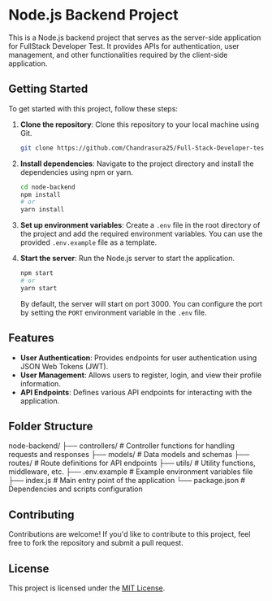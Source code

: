 # Node.js Backend Project

This is a Node.js backend project that serves as the server-side application for FullStack Developer Test. It provides APIs for authentication, user management, and other functionalities required by the client-side application.

## Getting Started

To get started with this project, follow these steps:

1. **Clone the repository**: Clone this repository to your local machine using Git.

   ```bash
   git clone https://github.com/Chandrasura25/Full-Stack-Developer-test-backend
   ```

2. **Install dependencies**: Navigate to the project directory and install the dependencies using npm or yarn.

   ```bash
   cd node-backend
   npm install
   # or
   yarn install
   ```

3. **Set up environment variables**: Create a `.env` file in the root directory of the project and add the required environment variables. You can use the provided `.env.example` file as a template.

4. **Start the server**: Run the Node.js server to start the application.

   ```bash
   npm start
   # or
   yarn start
   ```

   By default, the server will start on port 3000. You can configure the port by setting the `PORT` environment variable in the `.env` file.

## Features

- **User Authentication**: Provides endpoints for user authentication using JSON Web Tokens (JWT).
- **User Management**: Allows users to register, login, and view their profile information.
- **API Endpoints**: Defines various API endpoints for interacting with the application.

## Folder Structure


node-backend/
├── controllers/         # Controller functions for handling requests and responses
├── models/              # Data models and schemas
├── routes/              # Route definitions for API endpoints
├── utils/               # Utility functions, middleware, etc.
├── .env.example         # Example environment variables file
├── index.js             # Main entry point of the application
└── package.json         # Dependencies and scripts configuration

## Contributing

Contributions are welcome! If you'd like to contribute to this project, feel free to fork the repository and submit a pull request.

## License

This project is licensed under the [MIT License](LICENSE).